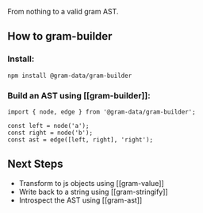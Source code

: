 From nothing to a valid gram AST.

## How to gram-builder

### Install:

```
npm install @gram-data/gram-builder
```

### Build an AST using [[gram-builder]]:

```
import { node, edge } from '@gram-data/gram-builder';

const left = node('a');
const right = node('b');
const ast = edge([left, right], 'right');
```

## Next Steps

- Transform to js objects using [[gram-value]]
- Write back to a string using [[gram-stringify]]
- Introspect the AST using [[gram-ast]]